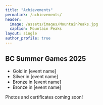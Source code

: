 ```yaml
---
title: "Achievements"
permalink: /achievements/
header:
  image: /assets/images/MountainPeaks.jpg
  caption: Mountain Peaks
layout: single
author_profile: true
---
```


## BC Summer Games 2025
- Gold in [event name]
- Silver in [event name]
- Bronze in [event name]
- Bronze in [event name]

Photos and certificates coming soon!
